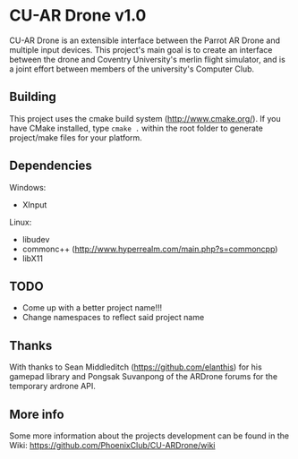 CU-AR Drone v1.0
=================
CU-AR Drone is an extensible interface between the Parrot AR Drone and multiple input devices. This project's main goal is to create an interface between the drone and Coventry University's merlin flight simulator, and is a joint effort between members of the university's Computer Club.

Building
---------
This project uses the cmake build system (<http://www.cmake.org/>). If you have CMake installed, type `cmake .` within the root folder to generate project/make files for your platform.

Dependencies
------------
Windows:

+ XInput

Linux:

+ libudev
+ commonc++ (<http://www.hyperrealm.com/main.php?s=commoncpp>)
+ libX11

TODO
-----
+ Come up with a better project name!!!
+ Change namespaces to reflect said project name

Thanks
-------
With thanks to Sean Middleditch (<https://github.com/elanthis>) for his gamepad library and Pongsak Suvanpong of the ARDrone forums for the temporary ardrone API.

More info
-----------
Some more information about the projects development can be found in the Wiki:
<https://github.com/PhoenixClub/CU-ARDrone/wiki>
